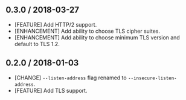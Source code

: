 ## 0.3.0 / 2018-03-27

* [FEATURE] Add HTTP/2 support.
* [ENHANCEMENT] Add ability to choose TLS cipher suites.
* [ENHANCEMENT] Add ability to choose minimum TLS version and default to TLS 1.2.

## 0.2.0 / 2018-01-03

* [CHANGE] `--listen-address` flag renamed to `--insecure-listen-address`.
* [FEATURE] Add TLS support.
